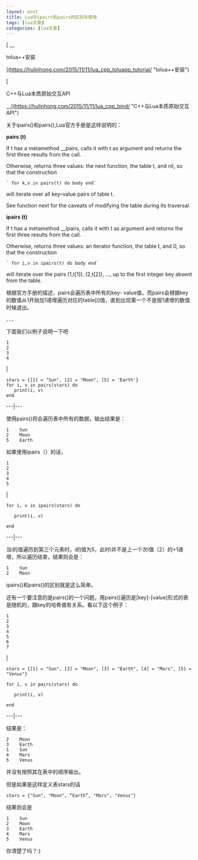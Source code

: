 ```yaml
---
layout: post
title: Lua中ipairs和pairs的区别与使用 
tags: [lua文章]
categories: [lua文章]
---
```

[ __

tolua++安装

](https://hulinhong.com/2015/11/11/lua_cpp_toluapp_tutorial/ "tolua++安装")

[

C++与Lua本质原始交互API

__](https://hulinhong.com/2015/11/11/lua_cpp_bind/ "C++与Lua本质原始交互API")

关于ipairs()和pairs(),Lua官方手册是这样说明的：

**pairs (t)**

If t has a metamethod __pairs, calls it with t as argument and returns the
first three results from the call.

Otherwise, returns three values: the next function, the table t, and nil, so
that the construction

    
    
    ` for k,v in pairs(t) do body end`
    

will iterate over all key–value pairs of table t.

See function next for the caveats of modifying the table during its traversal.

**ipairs (t)**

If t has a metamethod __ipairs, calls it with t as argument and returns the
first three results from the call.

Otherwise, returns three values: an iterator function, the table t, and 0, so
that the construction

    
    
    ` for i,v in ipairs(t) do body end`
    

will iterate over the pairs (1,t[1]), (2,t[2]), …, up to the first integer key
absent from the table.

根据官方手册的描述，pairs会遍历表中所有的key-
value值，而pairs会根据key的数值从1开始加1递增遍历对应的table[i]值，直到出现第一个不是按1递增的数值时候退出。

**. . .**

下面我们以例子说明一下吧  

    
    
    1  
    2  
    3  
    4  
    

|

    
    
    stars = {[1] = "Sun", [2] = "Moon", [5] = 'Earth'}  
    for i, v in pairs(stars) do  
       print(i, v)  
    end  
      
  
---|---  
  
使用pairs()将会遍历表中所有的数据，输出结果是：

    
    
    1    Sun
    2    Moon
    5    Earth
    

如果使用ipairs（）的话，

    
    
    1  
    2  
    3  
    4  
    5  
    

|

    
    
    for i, v in ipairs(stars) do  
      
       print(i, v)  
      
    end  
      
  
---|---  
  
当i的值遍历到第三个元素时，i的值为5，此时i并不是上一个次i值（2）的+1递增，所以遍历结束，结果则会是：

    
    
    1    Sun
    2    Moon
    

ipairs()和pairs()的区别就是这么简单。

还有一个要注意的是pairs()的一个问题，用pairs()遍历是[key]-[value]形式的表是随机的，跟key的哈希值有关系。看以下这个例子：

    
    
    1  
    2  
    3  
    4  
    5  
    6  
    7  
    

|

    
    
    stars = {[1] = "Sun", [2] = "Moon", [3] = "Earth", [4] = "Mars", [5] = "Venus"}  
      
    for i, v in pairs(stars) do  
      
       print(i, v)  
      
    end  
      
  
---|---  
  
结果是：

    
    
    2    Moon
    3    Earth
    1    Sun
    4    Mars
    5    Venus
    

并没有按照其在表中的顺序输出。

但是如果是这样定义表stars的话

`stars = {"Sun", "Moon", “Earth”, "Mars", "Venus"}`

结果则会是

    
    
    1    Sun
    2    Moon
    3    Earth
    4    Mars
    5    Venus
    

你清楚了吗？:)